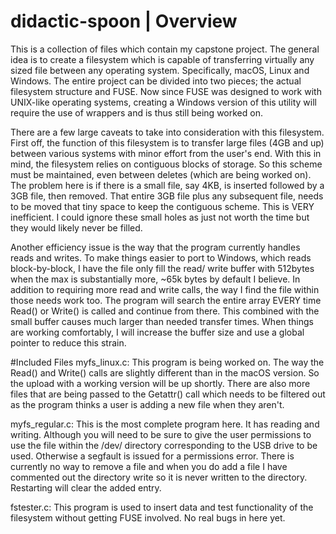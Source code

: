 # didactic-spoon | Overview

This is a collection of files which contain my capstone project. The general idea is to create a filesystem which is capable of transferring virtually any sized file between any operating system. Specifically, macOS, Linux and Windows. The entire project can be divided into two pieces; the actual filesystem structure and FUSE. Now since FUSE was designed to work with UNIX-like operating systems, creating a Windows version of this utility will require the use of wrappers and is thus still being worked on. 

There are a few large caveats to take into consideration with this filesystem. First off, the function of this filesystem is to transfer large files (4GB and up) between various systems with minor effort from the user's end. With this in mind, the filesystem relies on contiguous blocks of storage. So this scheme must be maintained, even between deletes (which are being worked on). The problem here is if there is a small file, say 4KB, is inserted followed by a 3GB file, then removed. That entire 3GB file plus any subsequent file, needs to be moved that tiny space to keep the contiguous scheme. This is VERY inefficient. I could ignore these small holes as just not worth the time but they would likely never be filled. 

Another efficiency issue is the way that the program currently handles reads and writes. To make things easier to port to Windows, which reads block-by-block, I have the file only fill the read/ write buffer with 512bytes when the max is substantially more, ~65k bytes by default I believe. In addition to requiring more read and write calls, the way I find the file within those needs work too. The program will search the entire array EVERY time Read() or Write() is called and continue from there. This combined with the small buffer causes much larger than needed transfer times. When things are working comfortably, I will increase the buffer size and use a global pointer to reduce this strain.

#Included Files
myfs_linux.c: 
This program is being worked on. The way the Read() and Write() calls are slightly different than in the macOS version. So the upload with a working version will be up shortly. There are also more files that are being passed to the Getattr() call which needs to be filtered out as the program thinks a user is adding a new file when they aren't.

myfs_regular.c:
This is the most complete program here. It has reading and writing. Although you will need to be sure to give the user permissions to use the file within the /dev/ directory corresponding to the USB drive to be used. Otherwise a segfault is issued for a permissions error. There is currently no way to remove a file and when you do add a file I have commented out the directory write so it is never written to the directory. Restarting will clear the added entry.

fstester.c:
This program is used to insert data and test functionality of the filesystem without getting FUSE involved. No real bugs in here yet.
